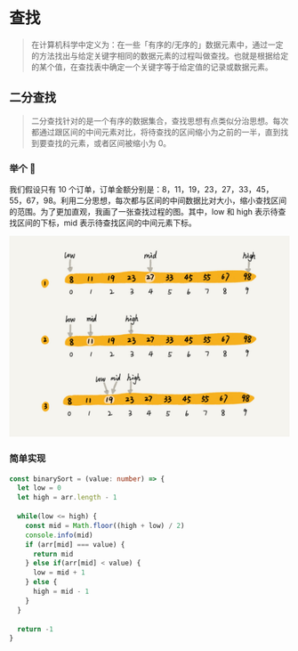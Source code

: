 # 查找

> 在计算机科学中定义为：在一些「有序的/无序的」数据元素中，通过一定的方法找出与给定关键字相同的数据元素的过程叫做查找。也就是根据给定的某个值，在查找表中确定一个关键字等于给定值的记录或数据元素。

## 二分查找

> 二分查找针对的是一个有序的数据集合，查找思想有点类似分治思想。每次都通过跟区间的中间元素对比，将待查找的区间缩小为之前的一半，直到找到要查找的元素，或者区间被缩小为 0。

### 举个 :chestnut:

我们假设只有 10 个订单，订单金额分别是：8，11，19，23，27，33，45，55，67，98。利用二分思想，每次都与区间的中间数据比对大小，缩小查找区间的范围。为了更加直观，我画了一张查找过程的图。其中，low 和 high 表示待查找区间的下标，mid 表示待查找区间的中间元素下标。

![binarySort](img/binarySort.jpg)

### 简单实现

```ts
const binarySort = (value: number) => {
  let low = 0
  let high = arr.length - 1

  while(low <= high) {
    const mid = Math.floor((high + low) / 2)
    console.info(mid)
    if (arr[mid] === value) {
      return mid
    } else if(arr[mid] < value) {
      low = mid + 1
    } else {
      high = mid - 1
    }
  }

  return -1
}
```
